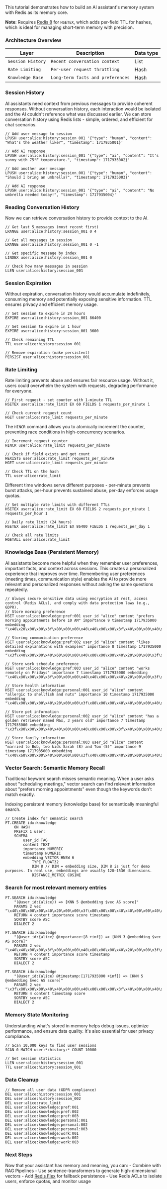 This tutorial demonstrates how to build an AI assistant's memory system with Redis as its memory core.

**Note**: Requires [Redis 8](https://hub.docker.com/_/redis/tags) for `HSETEX`, which adds per-field TTL for hashes, which is ideal for managing short-term memory with precision.

### Architecture Overview
| Layer | Description | Data type |
| ---------- | ---------- | ---------- |
| `Session History`| `Recent conversation context` | List |
| `Rate Limiting` | `Per-user request throttling` | Hash |
| `Knowledge Base` | `Long-term facts and preferences` | Hash |

### Session History
AI assistants need context from previous messages to provide coherent responses. Without conversation history, each interaction would be isolated and the AI couldn't reference what was discussed earlier. We can store conversation history using Redis lists - simple, ordered, and efficient for chat scenarios.

```redis:[run_confirmation=true] Store conversation history
// Add user message to session
LPUSH user:alice:history:session_001 '{"type": "human", "content": "What's the weather like?", "timestamp": 1717935001}'

// Add AI response
LPUSH user:alice:history:session_001 '{"type": "ai", "content": "It's sunny with 75°F temperature.", "timestamp": 1717935002}'

// Add another user message
LPUSH user:alice:history:session_001 '{"type": "human", "content": "Should I bring an umbrella?", "timestamp": 1717935003}'

// Add AI response
LPUSH user:alice:history:session_001 '{"type": "ai", "content": "No umbrella needed today!", "timestamp": 1717935004}'
```
### Reading Conversation History
Now we can retrieve conversation history to provide context to the AI.

```redis:[run_confirmation=true] Read conversation history
// Get last 5 messages (most recent first)
LRANGE user:alice:history:session_001 0 4

// Get all messages in session
LRANGE user:alice:history:session_001 0 -1

// Get specific message by index
LINDEX user:alice:history:session_001 0

// Check how many messages in session
LLEN user:alice:history:session_001
```
### Session Expiration
Without expiration, conversation history would accumulate indefinitely, consuming memory and potentially exposing sensitive information. TTL ensures privacy and efficient memory usage.

```redis:[run_confirmation=true] Session expiration
// Set session to expire in 24 hours
EXPIRE user:alice:history:session_001 86400

// Set session to expire in 1 hour
EXPIRE user:alice:history:session_001 3600

// Check remaining TTL
TTL user:alice:history:session_001

// Remove expiration (make persistent)
PERSIST user:alice:history:session_001
```

### Rate Limiting
Rate limiting prevents abuse and ensures fair resource usage. Without it, users could overwhelm the system with requests, degrading performance for everyone.

```redis:[run_confirmation=true] Initialize Rate Limiting
// First request - set counter with 1-minute TTL
HSETEX user:alice:rate_limit EX 60 FIELDS 1 requests_per_minute 1

// Check current request count
HGET user:alice:rate_limit requests_per_minute
```

The `HINCR` command allows you to atomically increment the counter, preventing race conditions in high-concurrency scenarios.

```redis:[run_confirmation=true] Increment Requests
// Increment request counter
HINCR user:alice:rate_limit requests_per_minute

// Check if field exists and get count
HEXISTS user:alice:rate_limit requests_per_minute
HGET user:alice:rate_limit requests_per_minute

// Check TTL on the hash
TTL user:alice:rate_limit
```

Different time windows serve different purposes - per-minute prevents burst attacks, per-hour prevents sustained abuse, per-day enforces usage quotas.
```redis:[run_confirmation=true] Rate Limiting with Different Time Windows
// Set multiple rate limits with different TTLs
HSETEX user:alice:rate_limit EX 60 FIELDS 2 requests_per_minute 1 requests_per_hour 1

// Daily rate limit (24 hours)
HSETEX user:alice:rate_limit EX 86400 FIELDS 1 requests_per_day 1

// Check all rate limits
HGETALL user:alice:rate_limit
```

### Knowledge Base (Persistent Memory)
AI assistants become more helpful when they remember user preferences, important facts, and context across sessions. This creates a personalized experience that improves over time.
Remembering user preferences (meeting times, communication style) enables the AI to provide more relevant and personalized responses without asking the same questions repeatedly.

```redis:[run_confirmation=true] Store User Preferences
// Always secure sensitive data using encryption at rest, access control (Redis ACLs), and comply with data protection laws (e.g., GDPR).
// Store morning preference
HSET user:alice:knowledge:pref:001 user_id "alice" content "prefers morning appointments before 10 AM" importance 9 timestamp 1717935000 embedding "\x40\x20\x00\x00\x3f\x80\x00\x00\x40\x40\x00\x00\x3f\x40\x00\x00\x40\x60\x00\x00\x40\x00\x00\x00\x3f\x00\x00\x00\x40\x80\x00\x00"

// Storing communication preference
HSET user:alice:knowledge:pref:002 user_id "alice" content "likes detailed explanations with examples" importance 8 timestamp 1717935000 embedding "\x3f\x40\x00\x00\x40\x60\x00\x00\x40\x00\x00\x00\x40\x20\x00\x00\x3f\x80\x00\x00\x40\x40\x00\x00\x40\x80\x00\x00\x3f\x00\x00\x00"

// Store work schedule preference
HSET user:alice:knowledge:pref:003 user_id "alice" content "works remotely on Fridays" importance 7 timestamp 1717935000 embedding "\x40\x80\x00\x00\x3f\x00\x00\x00\x40\x40\x00\x00\x40\x20\x00\x00\x3f\x80\x00\x00\x40\x60\x00\x00\x40\x00\x00\x00\x3f\x40\x00\x00"

// Store health information
HSET user:alice:knowledge:personal:001 user_id "alice" content "allergic to shellfish and nuts" importance 10 timestamp 1717935000 embedding "\x40\x00\x00\x00\x40\x20\x00\x00\x3f\x80\x00\x00\x40\x40\x00\x00\x40\x60\x00\x00\x3f\x40\x00\x00\x40\x80\x00\x00\x3f\x00\x00\x00"

// Store pet information
HSET user:alice:knowledge:personal:002 user_id "alice" content "has a golden retriever named Max, 3 years old" importance 7 timestamp 1717935000 embedding "\x3f\x80\x00\x00\x40\x40\x00\x00\x40\x00\x00\x00\x3f\x40\x00\x00\x40\x80\x00\x00\x40\x20\x00\x00\x3f\x00\x00\x00\x40\x60\x00\x00"

// Store family information
HSET user:alice:knowledge:personal:003 user_id "alice" content "married to Bob, two kids Sarah (8) and Tom (5)" importance 9 timestamp 1717935000 embedding "\x40\x60\x00\x00\x40\x00\x00\x00\x3f\x40\x00\x00\x40\x80\x00\x00\x40\x20\x00\x00\x3f\x80\x00\x00\x40\x40\x00\x00\x3f\x00\x00\x00"
```

### Vector Search: Semantic Memory Recall
Traditional keyword search misses semantic meaning. When a user asks about "scheduling meetings," vector search can find relevant information about "prefers morning appointments" even though the keywords don't match exactly.

Indexing persistent memory (knowledge base) for semantically meaningful search.

```redis:[run_confirmation=true] Create a Vector Index
// Create index for semantic search
FT.CREATE idx:knowledge
    ON HASH
    PREFIX 1 user:
    SCHEMA
        user_id TAG
        content TEXT
        importance NUMERIC
        timestamp NUMERIC
        embedding VECTOR HNSW 6
            TYPE FLOAT32
            DIM 8 // DIM = embedding size, DIM 8 is just for demo purposes. In real use, embeddings are usually 128–1536 dimensions.
            DISTANCE_METRIC COSINE
```

### Search for most relevant memory entries

```redis:[run_confirmation=false] Find Top 5 Most Relevant Knowledge Items
FT.SEARCH idx:knowledge 
    "(@user_id:{alice}) => [KNN 5 @embedding $vec AS score]" 
    PARAMS 2 vec "\x40\x00\x00\x00\x40\x20\x00\x00\x3f\x80\x00\x00\x40\x40\x00\x00\x40\x60\x00\x00\x3f\x40\x00\x00\x40\x80\x00\x00\x3f\x00\x00\x00"
    RETURN 4 content importance score timestamp
    SORTBY score ASC
    DIALECT 2
```

```redis:[run_confirmation=false] Search High-Importance Items Only
FT.SEARCH idx:knowledge
    "(@user_id:{alice} @importance:[8 +inf]) => [KNN 3 @embedding $vec AS score]"
    PARAMS 2 vec "\x40\x40\x00\x00\x3f\x00\x00\x00\x40\x80\x00\x00\x40\x20\x00\x00\x3f\x80\x00\x00\x40\x60\x00\x00\x40\x00\x00\x00\x3f\x40\x00\x00"
    RETURN 4 content importance score timestamp
    SORTBY score ASC
    DIALECT 2
```
```redis:[run_confirmation=false] Search Recent Knowledge Only
FT.SEARCH idx:knowledge
    "(@user_id:{alice} @timestamp:[1717935000 +inf]) => [KNN 5 @embedding $vec AS score]"
    PARAMS 2 vec "\x3f\x80\x00\x00\x40\x40\x00\x00\x40\x00\x00\x00\x3f\x40\x00\x00\x40\x80\x00\x00\x40\x20\x00\x00\x3f\x00\x00\x00\x40\x60\x00\x00"
    RETURN 4 content timestamp score
    SORTBY score ASC
    DIALECT 2
```

### Memory State Monitoring
Understanding what's stored in memory helps debug issues, optimize performance, and ensure data quality. It's also essential for user privacy compliance.
```redis:[run_confirmation=false] Monitor user sessions
// Scan 10,000 keys to find user sessions
SCAN 0 MATCH user:*:history:* COUNT 10000

// Get session statistics
LLEN user:alice:history:session_001
TTL user:alice:history:session_001
```
### Data Cleanup
```redis:[run_confirmation=true] Delete user data
// Remove all user data (GDPR compliance)
DEL user:alice:history:session_001
DEL user:alice:history:session_002
DEL user:alice:rate_limit
DEL user:alice:knowledge:pref:001
DEL user:alice:knowledge:pref:002
DEL user:alice:knowledge:pref:003
DEL user:alice:knowledge:personal:001
DEL user:alice:knowledge:personal:002
DEL user:alice:knowledge:personal:003
DEL user:alice:knowledge:work:001
DEL user:alice:knowledge:work:002
DEL user:alice:knowledge:work:003
```

### Next Steps
Now that your assistant has memory and meaning, you can:
    - Combine with RAG Pipelines
    - Use sentence-transformers to generate high-dimensional vectors
    - Add [Redis Flex](https://redis.io/solutions/flex/?utm_source=redisinsight&utm_medium=app&utm_campaign=tutorials) for fallback persistence
    - Use Redis ACLs to isolate users, enforce quotas, and monitor usage
